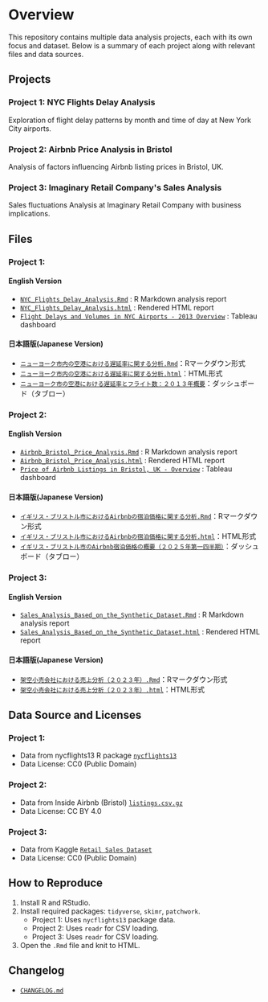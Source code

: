# Overview

This repository contains multiple data analysis projects, each with its own focus and dataset.
Below is a summary of each project along with relevant files and data sources.


## Projects

### Project 1: NYC Flights Delay Analysis
Exploration of flight delay patterns by month and time of day at New York City airports.

### Project 2: Airbnb Price Analysis in Bristol
Analysis of factors influencing Airbnb listing prices in Bristol, UK.

### Project 3: Imaginary Retail Company's Sales Analysis 
Sales fluctuations Analysis at Imaginary Retail Company with business implications.


## Files

### Project 1: 
#### English Version
- [`NYC_Flights_Delay_Analysis.Rmd`](https://github.com/YO-portfolio/My_Analysis_Projects/blob/main/NYC13_Flights_Delay_Analysis.Rmd) : R Markdown analysis report  
- [`NYC_Flights_Delay_Analysis.html`](https://github.com/YO-portfolio/My_Analysis_Projects/blob/main/NYC13_Flights_Delay_Analysis.html) : Rendered HTML report
- [`Flight Delays and Volumes in NYC Airports - 2013 Overview`](https://public.tableau.com/app/profile/yoshiki.okada7932/viz/FlightDelaysandVolumesinNYCAirports-2013Overview/1_1) : Tableau dashboard

#### 日本語版(Japanese Version)
- [`ニューヨーク市内の空港における遅延率に関する分析.Rmd`](ニューヨーク市内の空港における遅延率に関する分析.Rmd)：Rマークダウン形式
- [`ニューヨーク市内の空港における遅延率に関する分析.html`](ニューヨーク市内の空港における遅延率に関する分析.html)：HTML形式
- [`ニューヨーク市の空港における遅延率とフライト数：２０１３年概要`](https://public.tableau.com/app/profile/yoshiki.okada7932/viz/_17550709740230/1_1)：ダッシュボード（タブロー）

### Project 2:
#### English Version
- [`Airbnb_Bristol_Price_Analysis.Rmd`](https://github.com/YO-portfolio/My_Analysis_Projects/blob/main/Airbnb_Bristol_Price_Analysis.Rmd) : R Markdown analysis report
- [`Airbnb_Bristol_Price_Analysis.html`](Airbnb_Bristol_Price_Analysis.html) : Rendered HTML report
- [`Price of Airbnb Listings in Bristol, UK - Overview`](https://public.tableau.com/app/profile/yoshiki.okada7932/viz/PriceofAirbnbListingsinBristolUK-Overview/1_1#1) : Tableau dashboard

#### 日本語版(Japanese Version)
- [`イギリス・ブリストル市におけるAirbnbの宿泊価格に関する分析.Rmd`](イギリス・ブリストル市におけるAirbnbの宿泊価格に関する分析.Rmd)：Rマークダウン形式
- [`イギリス・ブリストル市におけるAirbnbの宿泊価格に関する分析.html`](イギリス・ブリストル市におけるAirbnbの宿泊価格に関する分析.html)：HTML形式
- [`イギリス・ブリストル市のAirbnb宿泊価格の概要（２０２５年第一四半期）`](https://public.tableau.com/app/profile/yoshiki.okada7932/viz/Airbnb_17551505374100/1_1)：ダッシュボード（タブロー）

### Project 3: 
#### English Version
- [`Sales_Analysis_Based_on_the_Synthetic_Dataset.Rmd`](Sales_Analysis_Based_on_the_Synthetic_Dataset.Rmd) : R Markdown analysis report  
- [`Sales_Analysis_Based_on_the_Synthetic_Dataset.html`](Sales_Analysis_Based_on_the_Synthetic_Dataset.html) : Rendered HTML report

#### 日本語版(Japanese Version)
- [`架空小売会社における売上分析（２０２３年）.Rmd`](架空小売会社における売上分析（２０２３年）.Rmd)：Rマークダウン形式
- [`架空小売会社における売上分析（２０２３年）.html`](架空小売会社における売上分析（２０２３年）.html)：HTML形式



## Data Source and Licenses

### Project 1: 
- Data from nycflights13 R package [`nycflights13`](https://cran.r-project.org/web/packages/nycflights13/index.html)  
- Data License: CC0 (Public Domain)

### Project 2:
- Data from Inside Airbnb (Bristol) [`listings.csv.gz`](https://insideairbnb.com/get-the-data/)
- Data License: CC BY 4.0

### Project 3:
- Data from Kaggle [`Retail Sales Dataset`](https://www.kaggle.com/datasets/mohammadtalib786/retail-sales-dataset/data)
- Data License: CC0 (Public Domain)

## How to Reproduce

1. Install R and RStudio.
2. Install required packages: `tidyverse`, `skimr`, `patchwork`.
   - Project 1: Uses `nycflights13` package data.
   - Project 2: Uses `readr` for CSV loading.
   - Project 3: Uses `readr` for CSV loading.
3. Open the `.Rmd` file and knit to HTML.


## Changelog

- [`CHANGELOG.md`](CHANGELOG.md)
